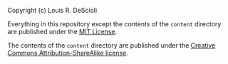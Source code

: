 Copyright (c) Louis R. DeScioli

Everything in this repository except the contents of the `content` directory are published under the [MIT License](https://opensource.org/licenses/MIT).

The contents of the `content` directory are published under the [Creative Commons Attribution-ShareAlike license](https://creativecommons.org/licenses/by-sa/4.0/).
